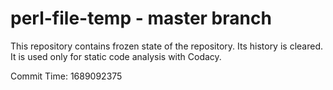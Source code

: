 # perl-file-temp - master branch

This repository contains frozen state of the repository.
Its history is cleared. It is used only for static code
analysis with Codacy.

Commit Time: 1689092375